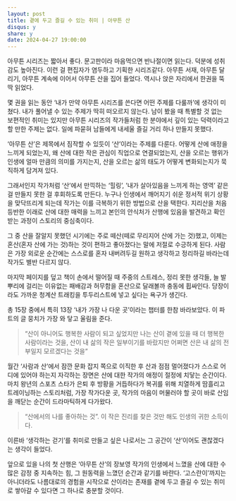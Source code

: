 ```yaml
---
layout: post
title: 곁에 두고 즐길 수 있는 취미 | 아무튼 산
disqus: y
share: y
date: 2024-04-27 19:00:00
---
```



아무튼 시리즈는 짧아서 좋다. 문고판이라 마음먹으면 반나절이면 읽는다. 덕분에 성취감도 높아진다. 이런 걸 편집자가 염두하고 기획한 시리즈같다. 아무튼 서재, 아무튼 달리기, 아무튼 계속에 이어서 아무튼 산을 집어 들었다. 역시나 앉은 자리에서 한권을 뚝딱 읽었다. 

몇 권을 읽는 동안 ‘내가 만약 아무튼 시리즈를 쓴다면 어떤 주제를 다룰까’에 생각이 미쳤다. 내가 풀어낼 수 있는 주제가 딱히 떠오르지 않는다. 남이 봤을 때 특별할 것 없는 보편적인 취미는 있지만 아무튼 시리즈의 작가들처럼 한 분야에서 깊이 있는 덕력이라고 할 만한 주제는 없다. 일에 파묻혀 남들에게 내세울 즐길 거리 하나 만들지 못했다. 

‘아무튼 산’은 제목에서 짐작할 수 있듯이 ‘산’이라는 주제를 다룬다. 어떻게 산에 애정을 느끼게 되었는지, 왜 산에 대한 작은 관심이 직업으로 연결되었는지, 산을 오르는 행위가 인생에 얼마 만큼의 의미를 가지는지, 산을 오르는 삶의 태도가 어떻게 변화되는지가 묵직하게 담겨져 있다. 

그래서인지 작가처럼 ‘산’에서 만끽하는 ‘힐링’, ’내가 살아있음을 느끼게 하는 영역’ 같은 걸 만들지 못한 걸 후회하도록 만든다. 누구나 인생에서 깨어지기 쉬운 정서적 위기 상황을 맞닥뜨리게 되는데 작가는 이를 극복하기 위한 방법으로 산을 택한다. 지리산을 처음 등반한 이래로 산에 대한 매력을 느끼고 본인의 안식처가 산행에 있음을 발견하고 확인받는 과정이 스토리의 중심축이다.

 그 중 산을 잘알지 못했던 시기에는 주로 떼산(떼로 무리지어 산에 가는 것)했고, 이제는 혼산(혼자 산에 가는 것)하는 것이 편하고 좋아졌다는 말에 저절로 수긍하게 된다. 사람은 가장 외로운 순간에는 스스로를 혼자 내버려두길 원하고 생각하고 정리하길 바라는데 작가도 별반 다르지 않다.  

마지막 페이지를 덮고 책이 손에서 떨어질 때 주중의 스트레스, 정리 못한 생각들, 늘 발뿌리에 걸리는 이유없는 패배감과 허무함을 혼산으로 달래볼까 충동에 휩싸인다. 당장이라도 가까운 청계산 트래킹을 투두리스트에 넣고 싶다는 욕구가 생긴다. 

총 15장 중에서 특히 13장 ‘내가 가장 나 다운 곳’이라는 챕터를 한참 바라보았다. 이 파트의 글 뭉치가 가장 와 닿고 울림을 준다. 

>“산이 아니어도 행복한 사람이 되고 싶었지만 나는 산이 곁에 있을 때 더 행복한 사람이라는 것을, 산이 내 삶의 작은 일부이기를 바랐지만 어쩌면 산은 내 삶의 전부일지 모르겠다는 것을”

월간 ‘사람과 산’에서 잠깐 문화 잡지 쪽으로 이직한 후 산과 점점 멀어졌다가 스스로 어디에 있어야 하는지 자각하는 장면은 산에 대한 작가의 애정이 절정에 치닿는 순간이다. 마치 왕년의 스포츠 스타가 은퇴 후 방황을 거듭하다가 복귀를 위해 치열하게 땀흘리고 트레이닝하는 스토리처럼, 가장 작가다운 곳, 작가의 마음이 머물러야 할 곳이 바로 산임을 깨닫는 순간이 드라마틱하게 다가왔다.  

>“산에서의 나를 좋아하는 것”. 이 작은 진리를 찾은 것만 해도 인생의 귀한 소득이다. 

이른바 ‘생각하는 걷기’를 취미로 만들고 싶은 나로서는 그 공간이 ‘산’이어도 괜찮겠다는 생각이 들었다. 

앞으로 있을 나의 첫 산행은 ‘아무튼 산’의 장보영 작가의 인생에서 느꼈을 산에 대한 수 많은 감정 중 지속하는 힘, 그 원동력을 느꼈던 순간과 같기를 바란다. ‘고스란이’까지는 아니더라도 나름대로의 경험을 시작으로 산이라는 존재를 곁에 두고 즐길 수 있는 취미로 쌓아갈 수 있다면 그 하나로 충분할 것이다.  
